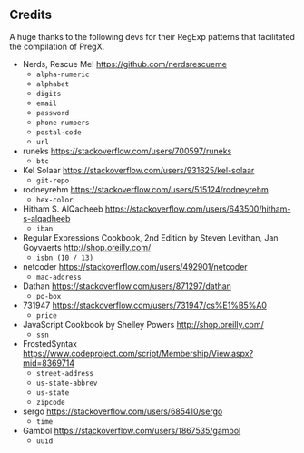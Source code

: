 ## Credits

A huge thanks to the following devs for their RegExp patterns that facilitated the compilation of PregX.

- Nerds, Rescue Me! <https://github.com/nerdsrescueme>
	- `alpha-numeric`
	- `alphabet`
	- `digits`
	- `email`
	- `password`
	- `phone-numbers`
	- `postal-code`
	- `url`
- runeks <https://stackoverflow.com/users/700597/runeks>
	- `btc`
- Kel Solaar <https://stackoverflow.com/users/931625/kel-solaar>
	- `git-repo`
- rodneyrehm <https://stackoverflow.com/users/515124/rodneyrehm>
	- `hex-color`
- Hitham S. AlQadheeb <https://stackoverflow.com/users/643500/hitham-s-alqadheeb>
	- `iban`
- Regular Expressions Cookbook, 2nd Edition by Steven Levithan, Jan Goyvaerts <http://shop.oreilly.com/>
	- `isbn (10 / 13)`
- netcoder <https://stackoverflow.com/users/492901/netcoder>
	- `mac-address`
- Dathan <https://stackoverflow.com/users/871297/dathan>
	- `po-box`
- 731947 <https://stackoverflow.com/users/731947/cs%E1%B5%A0>
	- `price`
- JavaScript Cookbook by Shelley Powers <http://shop.oreilly.com/>
	- `ssn`
- FrostedSyntax <https://www.codeproject.com/script/Membership/View.aspx?mid=8369714>
	- `street-address`
	- `us-state-abbrev`
	- `us-state`
	- `zipcode`
- sergo <https://stackoverflow.com/users/685410/sergo>
	- `time`
- Gambol <https://stackoverflow.com/users/1867535/gambol>
	- `uuid`